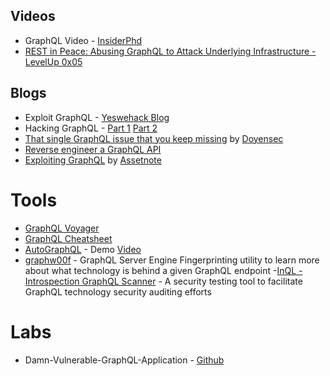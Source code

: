## Videos
- GraphQL Video - [InsiderPhd](https://www.youtube.com/watch?v=GlvNwhq-uBg)
- [REST in Peace: Abusing GraphQL to Attack Underlying Infrastructure - LevelUp 0x05](https://www.youtube.com/watch?v=NPDp7GHmMa0)

## Blogs
- Exploit GraphQL - [Yeswehack Blog](https://blog.yeswehack.com/yeswerhackers/how-exploit-graphql-endpoint-bug-bounty/)
- Hacking GraphQL - [Part 1](https://infosecwriteups.com/hacking-graphql-for-fun-and-profit-part-1-understanding-graphql-basics-72bb3dd22efa) [Part 2](https://infosecwriteups.com/hacking-graphql-for-fun-and-profit-part-2-methodology-and-examples-5992093bcc24)
- [That single GraphQL issue that you keep missing](https://blog.doyensec.com/2021/05/20/graphql-csrf.html) by [Doyensec](https://www.doyensec.com/)
- [Reverse engineer a GraphQL API](https://swizec.com/blog/reverse-engineer-a-graphql-api-to-automate-love-notes-codewithswiz-24)
- [Exploiting GraphQL](https://blog.assetnote.io/2021/08/29/exploiting-graphql/) by [Assetnote](https://assetnote.io/)

# Tools
- [GraphQL Voyager](https://apis.guru/graphql-voyager/)
- [GraphQL Cheatsheet](https://devhints.io/graphql)
- [AutoGraphQL](https://graphql-dashboard.herokuapp.com/) -  Demo [Video ](https://www.youtube.com/watch?v=JJmufWfVvyU)
- [graphw00f](https://github.com/dolevf/graphw00f) - GraphQL Server Engine Fingerprinting utility to learn more about what technology is behind a given GraphQL endpoint
-[InQL - Introspection GraphQL Scanner](https://portswigger.net/bappstore/296e9a0730384be4b2fffef7b4e19b1f) - A security testing tool to facilitate GraphQL technology security auditing efforts

# Labs
- Damn-Vulnerable-GraphQL-Application - [Github](https://github.com/dolevf/Damn-Vulnerable-GraphQL-Application)
